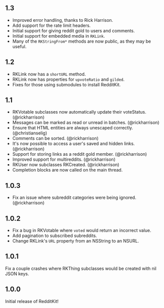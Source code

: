 ## 1.3

* Improved error handling, thanks to Rick Harrison.
* Add support for the rate limit headers.
* Initial support for giving reddit gold to users and comments.
* Initial support for embedded media in `RKLink`.
* Many of the `RKStringFrom*` methods are now public, as they may be useful.

## 1.2

* RKLink now has a `shortURL` method.
* RKLink now has properties for `upvoteRatio` and `gilded`.
* Fixes for those using submodules to install RedditKit.

## 1.1

* RKVotable subclasses now automatically update their voteStatus. (@rickharrison)
* Messages can be marked as read or unread in batches. (@rickharrison)
* Ensure that HTML entities are always unescaped correctly. (@christianselig)
* Comments can be sorted. (@rickharrison)
* It's now possible to access a user's saved and hidden links. (@rickharrison)
* Support for storing links as a reddit gold member. (@rickharrison)
* Improved support for multireddits. (@rickharrison)
* RKUser now subclasses RKCreated. (@rickharrison)
* Completion blocks are now called on the main thread.

## 1.0.3

* Fix an issue where subreddit categories were being ignored. (@rickharrison)

## 1.0.2

* Fix a bug in RKVotable where `voted` would return an incorrect value.
* Add pagination to subscribed subreddits.
* Change RKLink's `URL` property from an NSString to an NSURL.

## 1.0.1

Fix a couple crashes where RKThing subclasses would be created with nil JSON keys.

## 1.0.0

Initial release of RedditKit!
